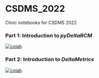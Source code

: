 # CSDMS_2022
Clinic notebooks for CSDMS 2022

### Part 1: Introduction to *pyDeltaRCM*

[![colab](https://colab.research.google.com/assets/colab-badge.svg)](https://colab.research.google.com/github/DeltaRCM/CSDMS_2022/blob/main/pyDeltaRCM_intro.ipynb)

### Part 2: Introduction to *DeltaMetrics*

[![colab](https://colab.research.google.com/assets/colab-badge.svg)](https://colab.research.google.com/github/DeltaRCM/CSDMS_2022/blob/main/DeltaMetrics_intro.ipynb)
